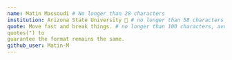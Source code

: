 ```yaml
---
name: Matin Massoudi # No longer than 28 characters
institution: Arizona State University 🚩 # no longer than 58 characters
quote: Move fast and break things. # no longer than 100 characters, avoid using 
quotes(") to 
guarantee the format remains the same.
github_user: Matin-M
---
```

